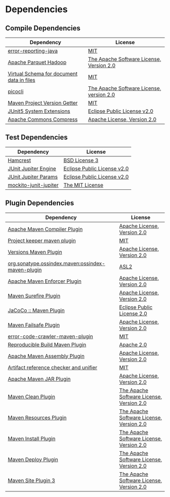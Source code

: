 <!-- @formatter:off -->
# Dependencies

## Compile Dependencies

| Dependency                                     | License                                       |
| ---------------------------------------------- | --------------------------------------------- |
| [error-reporting-java][0]                      | [MIT][1]                                      |
| [Apache Parquet Hadoop][2]                     | [The Apache Software License, Version 2.0][3] |
| [Virtual Schema for document data in files][4] | [MIT][1]                                      |
| [picocli][6]                                   | [The Apache Software License, version 2.0][3] |
| [Maven Project Version Getter][8]              | [MIT][1]                                      |
| [JUnit5 System Extensions][10]                 | [Eclipse Public License v2.0][11]             |
| [Apache Commons Compress][12]                  | [Apache License, Version 2.0][13]             |

## Test Dependencies

| Dependency                  | License                           |
| --------------------------- | --------------------------------- |
| [Hamcrest][14]              | [BSD License 3][15]               |
| [JUnit Jupiter Engine][16]  | [Eclipse Public License v2.0][17] |
| [JUnit Jupiter Params][16]  | [Eclipse Public License v2.0][17] |
| [mockito-junit-jupiter][20] | [The MIT License][21]             |

## Plugin Dependencies

| Dependency                                              | License                                       |
| ------------------------------------------------------- | --------------------------------------------- |
| [Apache Maven Compiler Plugin][22]                      | [Apache License, Version 2.0][13]             |
| [Project keeper maven plugin][24]                       | [MIT][1]                                      |
| [Versions Maven Plugin][26]                             | [Apache License, Version 2.0][13]             |
| [org.sonatype.ossindex.maven:ossindex-maven-plugin][28] | [ASL2][3]                                     |
| [Apache Maven Enforcer Plugin][30]                      | [Apache License, Version 2.0][13]             |
| [Maven Surefire Plugin][32]                             | [Apache License, Version 2.0][13]             |
| [JaCoCo :: Maven Plugin][34]                            | [Eclipse Public License 2.0][35]              |
| [Maven Failsafe Plugin][36]                             | [Apache License, Version 2.0][13]             |
| [error-code-crawler-maven-plugin][38]                   | [MIT][1]                                      |
| [Reproducible Build Maven Plugin][40]                   | [Apache 2.0][3]                               |
| [Apache Maven Assembly Plugin][42]                      | [Apache License, Version 2.0][13]             |
| [Artifact reference checker and unifier][44]            | [MIT][1]                                      |
| [Apache Maven JAR Plugin][46]                           | [Apache License, Version 2.0][13]             |
| [Maven Clean Plugin][48]                                | [The Apache Software License, Version 2.0][3] |
| [Maven Resources Plugin][50]                            | [The Apache Software License, Version 2.0][3] |
| [Maven Install Plugin][52]                              | [The Apache Software License, Version 2.0][3] |
| [Maven Deploy Plugin][54]                               | [The Apache Software License, Version 2.0][3] |
| [Maven Site Plugin 3][56]                               | [The Apache Software License, Version 2.0][3] |

[24]: https://github.com/exasol/project-keeper-maven-plugin
[34]: https://www.eclemma.org/jacoco/index.html
[0]: https://github.com/exasol/error-reporting-java
[11]: http://www.eclipse.org/legal/epl-v20.html
[4]: https://github.com/exasol/virtual-schema-common-document-files
[3]: http://www.apache.org/licenses/LICENSE-2.0.txt
[32]: https://maven.apache.org/surefire/maven-surefire-plugin/
[48]: http://maven.apache.org/plugins/maven-clean-plugin/
[1]: https://opensource.org/licenses/MIT
[20]: https://github.com/mockito/mockito
[36]: https://maven.apache.org/surefire/maven-failsafe-plugin/
[8]: https://github.com/exasol/maven-project-version-getter
[12]: https://commons.apache.org/proper/commons-compress/
[26]: http://www.mojohaus.org/versions-maven-plugin/
[15]: http://opensource.org/licenses/BSD-3-Clause
[22]: https://maven.apache.org/plugins/maven-compiler-plugin/
[35]: https://www.eclipse.org/legal/epl-2.0/
[21]: https://github.com/mockito/mockito/blob/main/LICENSE
[40]: http://zlika.github.io/reproducible-build-maven-plugin
[2]: https://parquet.apache.org
[13]: https://www.apache.org/licenses/LICENSE-2.0.txt
[30]: https://maven.apache.org/enforcer/maven-enforcer-plugin/
[17]: https://www.eclipse.org/legal/epl-v20.html
[52]: http://maven.apache.org/plugins/maven-install-plugin/
[16]: https://junit.org/junit5/
[28]: https://sonatype.github.io/ossindex-maven/maven-plugin/
[10]: https://github.com/itsallcode/junit5-system-extensions
[14]: http://hamcrest.org/JavaHamcrest/
[54]: http://maven.apache.org/plugins/maven-deploy-plugin/
[56]: http://maven.apache.org/plugins/maven-site-plugin/
[50]: http://maven.apache.org/plugins/maven-resources-plugin/
[38]: https://github.com/exasol/error-code-crawler-maven-plugin
[44]: https://github.com/exasol/artifact-reference-checker-maven-plugin
[46]: https://maven.apache.org/plugins/maven-jar-plugin/
[6]: http://picocli.info
[42]: https://maven.apache.org/plugins/maven-assembly-plugin/
